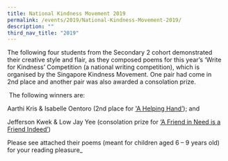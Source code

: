 ```yaml
---
title: National Kindness Movement 2019
permalink: /events/2019/National-Kindness-Movement-2019/
description: ""
third_nav_title: "2019"
---
```

The following four students from the Secondary 2 cohort demonstrated their creative style and flair, as they composed poems for this year’s ‘Write for Kindness’ Competition (a national writing competition), which is organised by the Singapore Kindness Movement. One pair had come in 2nd place and another pair was also awarded a consolation prize.

 The following winners are:

Aarthi Kris & Isabelle Oentoro (2nd place for ['A Helping Hand’](/files/Achievements/National%20Kindness%202019/Aarthi%20&%20Isabelle's%20Poem.pdf)); and

Jefferson Kwek & Low Jay Yee (consolation prize for [‘A Friend in Need is a Friend Indeed’](/files/Achievements/National%20Kindness%202019/Jefferson%20&%20Jay%20Yee's%20Poem.pdf))

  

Please see attached their poems (meant for children aged 6 – 9 years old) for your reading pleasure_